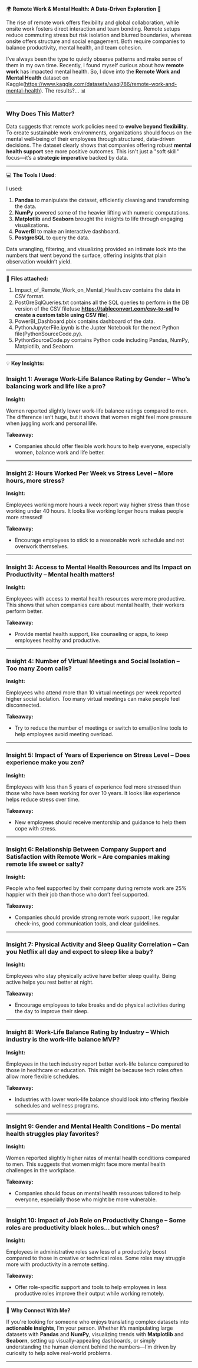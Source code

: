 🌍 **Remote Work & Mental Health: A Data-Driven Exploration** 🧠

The rise of remote work offers flexibility and global collaboration, while onsite work fosters direct interaction and team bonding. Remote setups reduce commuting stress but risk isolation and blurred boundaries, whereas onsite offers structure and social engagement. Both require companies to balance productivity, mental health, and team cohesion.

I’ve always been the type to quietly observe patterns and make sense of them in my own time. Recently, I found myself curious about how **remote work** has impacted mental health. So, I dove into the **Remote Work and Mental Health** dataset on Kaggle(https://www.kaggle.com/datasets/waqi786/remote-work-and-mental-health). The results?… 📊

------

### **Why Does This Matter?**

Data suggests that remote work policies need to **evolve beyond flexibility**. To create sustainable work environments, organizations should focus on the mental well-being of their employees through structured, data-driven decisions. The dataset clearly shows that companies offering robust **mental health support** see more positive outcomes. This isn't just a "soft skill" focus—it’s a **strategic imperative** backed by data.

------

💻 **The Tools I Used**:

I used:

1. **Pandas** to manipulate the dataset, efficiently cleaning and transforming the data.
2. **NumPy** powered some of the heavier lifting with numeric computations.
3. **Matplotlib** and **Seaborn** brought the insights to life through engaging visualizations.
4. **PowerBI** to make an interactive dashboard.
5. **PostgreSQL** to query the data.

Data wrangling, filtering, and visualizing provided an intimate look into the numbers that went beyond the surface, offering insights that plain observation wouldn’t yield.

---

📂 **Files attached:**

1. Impact_of_Remote_Work_on_Mental_Health.csv contains the data in CSV format.
2. PostGreSqlQueries.txt contains all the SQL queries to perform in the DB version of the CSV file(use **https://tableconvert.com/csv-to-sql to create a custom table using CSV file**).
3. PowerBI_Dashboard.pbix contains dashboard of the data.
4. PythonJupyterFile.ipynb is the Jupter Notebook for the next Python file(PythonSourceCode.py).
5. PythonSourceCode.py contains Python code including Pandas, NumPy, Matplotlib, and Seaborn.

---

💡 **Key Insights:**

### **Insight 1: Average Work-Life Balance Rating by Gender – Who’s balancing work and life like a pro?**

**Insight:**

Women reported slightly lower work-life balance ratings compared to men. The difference isn’t huge, but it shows that women might feel more pressure when juggling work and personal life.

**Takeaway:**

- Companies should offer flexible work hours to help everyone, especially women, balance work and life better.

---

### **Insight 2: Hours Worked Per Week vs Stress Level – More hours, more stress?**

**Insight:**

Employees working more hours a week report way higher stress than those working under 40 hours. It looks like working longer hours makes people more stressed!

**Takeaway:**

- Encourage employees to stick to a reasonable work schedule and not overwork themselves.

---

### **Insight 3: Access to Mental Health Resources and Its Impact on Productivity – Mental health matters!**

**Insight:**

Employees with access to mental health resources were more productive. This shows that when companies care about mental health, their workers perform better.

**Takeaway:**

- Provide mental health support, like counseling or apps, to keep employees healthy and productive.

---

### **Insight 4: Number of Virtual Meetings and Social Isolation – Too many Zoom calls?**

**Insight:**

Employees who attend more than 10 virtual meetings per week reported higher social isolation. Too many virtual meetings can make people feel disconnected.

**Takeaway:**

- Try to reduce the number of meetings or switch to email/online tools to help employees avoid meeting overload.

---

### **Insight 5: Impact of Years of Experience on Stress Level – Does experience make you zen?**

**Insight:**

Employees with less than 5 years of experience feel more stressed than those who have been working for over 10 years. It looks like experience helps reduce stress over time.

**Takeaway:**

- New employees should receive mentorship and guidance to help them cope with stress.

---

### **Insight 6: Relationship Between Company Support and Satisfaction with Remote Work – Are companies making remote life sweet or salty?**

**Insight:**

People who feel supported by their company during remote work are 25% happier with their job than those who don’t feel supported.

**Takeaway:**

- Companies should provide strong remote work support, like regular check-ins, good communication tools, and clear guidelines.

---

### **Insight 7: Physical Activity and Sleep Quality Correlation – Can you Netflix all day and expect to sleep like a baby?**

**Insight:**

Employees who stay physically active have better sleep quality. Being active helps you rest better at night.

**Takeaway:**

- Encourage employees to take breaks and do physical activities during the day to improve their sleep.

---

### **Insight 8: Work-Life Balance Rating by Industry – Which industry is the work-life balance MVP?**

**Insight:**

Employees in the tech industry report better work-life balance compared to those in healthcare or education. This might be because tech roles often allow more flexible schedules.

**Takeaway:**

- Industries with lower work-life balance should look into offering flexible schedules and wellness programs.

---

### **Insight 9: Gender and Mental Health Conditions – Do mental health struggles play favorites?**

**Insight:**

Women reported slightly higher rates of mental health conditions compared to men. This suggests that women might face more mental health challenges in the workplace.

**Takeaway:**

- Companies should focus on mental health resources tailored to help everyone, especially those who might be more vulnerable.

---

### **Insight 10: Impact of Job Role on Productivity Change – Some roles are productivity black holes... but which ones?**

**Insight:**

Employees in administrative roles saw less of a productivity boost compared to those in creative or technical roles. Some roles may struggle more with productivity in a remote setting.

**Takeaway:**

- Offer role-specific support and tools to help employees in less productive roles improve their output while working remotely.

---

💼 **Why Connect With Me?**

If you're looking for someone who enjoys translating complex datasets into **actionable insights**, I’m your person. Whether it’s manipulating large datasets with **Pandas** and **NumPy**, visualizing trends with **Matplotlib** and **Seaborn**, setting up visually-appealing dashboards, or simply understanding the human element behind the numbers—I’m driven by curiosity to help solve real-world problems.

---

